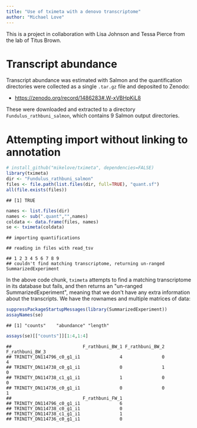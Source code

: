 ```yaml
---
title: "Use of tximeta with a denovo transcriptome"
author: "Michael Love"
---
```


This is a project in collaboration with Lisa Johnson and Tessa Pierce
from the lab of Titus Brown.

# Transcript abundance

Transcript abundance was estimated with Salmon and the quantification
directories were collected as a single `.tar.gz` file and deposited to
Zenodo:

* https://zenodo.org/record/1486283#.W-xVBHpKiL8

These were downloaded and extracted to a directory
`Fundulus_rathbuni_salmon`, which contains 9 Salmon output
directories. 

# Attempting import without linking to annotation


```r
# install_github("mikelove/tximeta", dependencies=FALSE)
library(tximeta)
dir <- "Fundulus_rathbuni_salmon"
files <- file.path(list.files(dir, full=TRUE), "quant.sf")
all(file.exists(files))
```

```
## [1] TRUE
```

```r
names <- list.files(dir)
names <- sub(".quant","",names)
coldata <- data.frame(files, names)
se <- tximeta(coldata)
```

```
## importing quantifications
```

```
## reading in files with read_tsv
```

```
## 1 2 3 4 5 6 7 8 9 
## couldn't find matching transcriptome, returning un-ranged SummarizedExperiment
```

In the above code chunk, `tximeta` attempts to find a matching
transcriptome in its database but fails, and then returns an
"un-ranged SummarizedExperiment", meaning that we don't have any extra
information about the transcripts. We have the rownames and multiple
matrices of data:


```r
suppressPackageStartupMessages(library(SummarizedExperiment))
assayNames(se)
```

```
## [1] "counts"    "abundance" "length"
```

```r
assays(se)[["counts"]][1:4,1:4]
```

```
##                           F_rathbuni_BW_1 F_rathbuni_BW_2 F_rathbuni_BW_3
## TRINITY_DN114796_c0_g1_i1               4               0               4
## TRINITY_DN114738_c0_g1_i1               0               1               0
## TRINITY_DN114738_c1_g1_i1               1               0               0
## TRINITY_DN114736_c0_g1_i1               0               0               1
##                           F_rathbuni_FW_1
## TRINITY_DN114796_c0_g1_i1               6
## TRINITY_DN114738_c0_g1_i1               0
## TRINITY_DN114738_c1_g1_i1               1
## TRINITY_DN114736_c0_g1_i1               0
```

